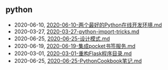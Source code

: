 ## python
* 2020-06-10, [2020-06-10-两个最好的Python在线开发环境.md](../posts/2020-06-10-两个最好的Python在线开发环境.md)
* 2020-03-27, [2020-03-27-python-import-tricks.md](../posts/2020-03-27-python-import-tricks.md)
* 2020-06-25, [2020-06-25-设计模式.md](../posts/2020-06-25-设计模式.md)
* 2020-06-19, [2020-06-19-集成pocket书签服务.md](../posts/2020-06-19-集成pocket书签服务.md)
* 2020-03-01, [2020-03-01-重构Flask程序目录.md](../posts/2020-03-01-重构Flask程序目录.md)
* 2020-06-25, [2020-06-25-PythonCookbook笔记.md](../posts/2020-06-25-PythonCookbook笔记.md)
